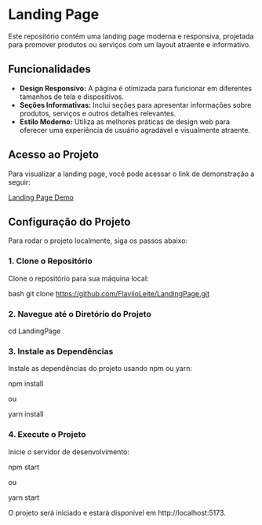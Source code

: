 # Landing Page

Este repositório contém uma landing page moderna e responsiva, projetada para promover produtos ou serviços com um layout atraente e informativo.

## Funcionalidades

- **Design Responsivo:** A página é otimizada para funcionar em diferentes tamanhos de tela e dispositivos.
- **Seções Informativas:** Inclui seções para apresentar informações sobre produtos, serviços e outros detalhes relevantes.
- **Estilo Moderno:** Utiliza as melhores práticas de design web para oferecer uma experiência de usuário agradável e visualmente atraente.

## Acesso ao Projeto

Para visualizar a landing page, você pode acessar o link de demonstração a seguir:

[Landing Page Demo](https://saareo.netlify.app)

## Configuração do Projeto

Para rodar o projeto localmente, siga os passos abaixo:

### 1. Clone o Repositório

Clone o repositório para sua máquina local:

bash
git clone https://github.com/FlaviioLeite/LandingPage.git

### 2. Navegue até o Diretório do Projeto
cd LandingPage

### 3. Instale as Dependências
Instale as dependências do projeto usando npm ou yarn:

npm install

ou

yarn install

### 4. Execute o Projeto
Inicie o servidor de desenvolvimento:

npm start

ou

yarn start

O projeto será iniciado e estará disponível em http://localhost:5173.


